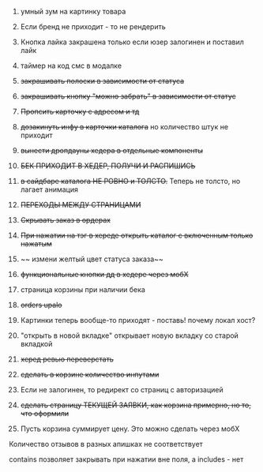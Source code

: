 
1. умный зум на картинку товара
2. Если бренд не приходит - то не рендерить
3. Кнопка лайка закрашена только если юзер залогинен и поставил лайк
4. таймер на код смс в модалке

6. ~~закрашивать полоски в зависимости от статуса~~
7. ~~закрашивать кнопку "можно забрать" в зависимости от статус~~
8. ~~Пропсить карточку с адресом и тд~~
9. ~~дозакинуть инфу в карточки каталога~~ но количество штук не приходит
10. ~~вынести дропдауны хедера в отдельные компоненты~~
11. ~~БЕК ПРИХОДИТ В ХЕДЕР, ПОЛУЧИ И РАСПИШИСЬ~~
12. ~~в сайдбаре каталога НЕ РОВНО и ТОЛСТО.~~ Теперь не толсто, но лагает анимация
13. ~~ПЕРЕХОДЫ МЕЖДУ СТРАНИЦАМИ~~
14. ~~Скрывать заказ в ордерах~~
15. ~~При нажатии на тэг в хереде открыть каталог с включенным только нажатым~~
16. ~~ измени желтый цвет статуса заказа~~
17. ~~функциональные кнопки дд в хедере через мобХ~~
18. страница корзины при наличии бека
19. ~~orders upalo~~
20. Картинки теперь вообще-то приходят - поставь! почему локал хост?
21. "открыть в новой вкладке" открывает новую вкладку со старой вкладкой
22. ~~херед ревью переверстать~~
23. ~~сделать в корзине количество инпутами~~
24. Если не залогинен, то редирект со страниц с авторизацией
25. ~~сделать страницу ТЕКУЩЕЙ ЗАЯВКИ, как корзина примерно, но то, что оформили~~
26. Пусть корзина суммирует цену. Это можно сделать через мобХ

Количество отзывов в разных апишках не соответствует


contains позволяет закрывать при нажатии вне поля, а includes - нет
